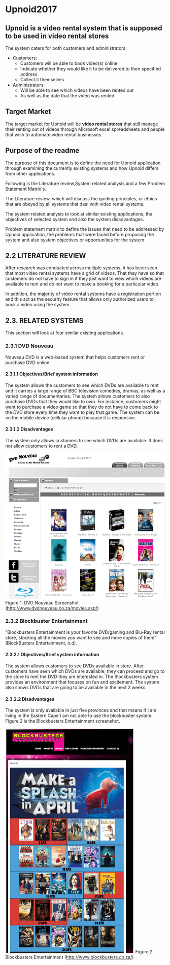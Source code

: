 # Upnoid2017

## Upnoid is a video rental system that is supposed to be used in video rental stores

 The system caters for both customers and administrators.

* Customers:
    * Customers will be able to book video(s) online
    * Indicate whether they would like it to be delivered to their specified address
    * Collect it themselves
* Administrators:
    * Will be able to see which videos have been rented out
    * As well as the date that the video was rented.

## Target Market

The target market for Upnoid will be **video rental stores** that still manage their renting out of videos through Microsoft excel spreadsheets and people that wish to automate video rental businesses.

## Purpose of the readme

The purpose of this document is to define the need for Upnoid application through examining the currently existing systems and how Upnoid differs from other applications.

Following is the Literature review,System related analysis and a few Problem Statement Matrix's.

The Literature review, which will discuss the guiding principles, or ethics that are obeyed by all systems that deal with video rental systems.

The system related analysis to look at similar existing applications, the objectives of selected system and also the system disadvantages.

Problem statement matrix to define the issues that need to be addressed by Upnoid application, the problems that were faced before proposing the system and also system objectives or opportunities for the system.

## 2.2 LITERATURE REVIEW

After research was conducted across multiple systems, it has been seen that most video rental systems have a grid of videos.
That they have so that customers do not have to sign in if they just want to view which videos are available to rent and do not want to make a booking for a particular video.

In addition, the majority of video rental systems have a registration portion and this act as the security feature that allows only authorized users to book a video using the system.

## 2.3. RELATED SYSTEMS

This section will look at four similar existing applications.

### 2.3.1 DVD Nouveau

Nouveau DVD is a web-based system that helps customers rent or purchase DVD online.

#### 2.3.1.1 Objectives/Brief system information

The system allows the customers to see which DVDs are available to rent and it carries a large range of BBC television comedies, dramas, as well as a varied range of documentaries. The system allows customers to also purchase DVDs that they would like to own. For instance, customers might want to purchase a video game so that they do not have to come back to the DVD store every time they want to play that game. The system can be on the mobile device (cellular phone) because it is responsive.

#### 2.3.1.2 Disadvantages

The system only allows customers to see which DVDs are available. It does not allow customers to rent a DVD.

![DVD Nouveau Screenshot](images/DVD_Nouveau_Screenshot.png)
Figure 1. DVD Nouveau Screenshot (<http://www.dvdnouveau.co.za/movies.asp/>)

### 2.3.2 Blockbuster Entertainment

“Blockbusters Entertainment is your favorite DVD/gaming and Blu-Ray rental store, stocking all the movies you want to see and more copies of them” (BlockBusters Entertainment, n.d).

#### 2.3.2.1 Objectives/Brief system information

The system allows customers to see DVDs available in store. After customers have seen which DVDs are available, they can proceed and go to the store to rent the DVD they are interested in. The Blockbusters system provides an environment that focuses on fun and excitement. The system also shows DVDs that are going to be available in the next 2 weeks.

#### 2.3.2.2 Disadvantages

The system is only available in just five provinces and that means if I am living in the Eastern Cape I am not able to use the blockbuster system. Figure 2 is the Blockbusters Entertainment screenshot.

![Blockbusters Entertainment](/images/Blockbusters_Entertainment.png)
Figure 2. Blockbusters Entertainment (<http://www.blockbusters.co.za/>)
